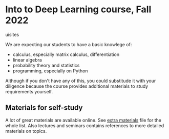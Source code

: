 # Into to Deep Learning course, Fall 2022

uisites

We are expecting our students to have a basic knowlege of:

- calculus, especially matrix calculus, differentiation
- linear algebra
- probability theory and statistics
- programming, especially on Python

Although if you don't have any of this, you could substitude it with your
diligence because the course provides additional materials to study requirements
yourself.

## Materials for self-study

A lot of great materials are available online. See
[extra materials](https://github.com/girafe-ai/ml-course/blob/master/extra_materials.md) file for the whole list. Also lectures and
seminars contains references to more detailed materials on topics.
